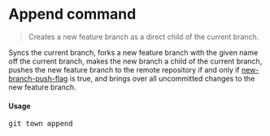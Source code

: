 <h1 textrun="command-heading">Append command</h1>

<blockquote textrun="command-summary">
Creates a new feature branch as a direct child of the current branch.
</blockquote>

<a textrun="command-description">
Syncs the current branch,
forks a new feature branch with the given name off the current branch,
makes the new branch a child of the current branch,
pushes the new feature branch to the remote repository
if and only if <a href="./new-branch-push-flag.md">new-branch-push-flag</a>
is true,
and brings over all uncommitted changes to the new feature branch.
</a>

#### Usage

<pre textrun="command-usage">
git town append <branch>
</pre>
